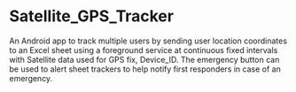 # Satellite_GPS_Tracker

An Android app to track multiple users by sending user location coordinates to an Excel sheet using a foreground service at continuous 
fixed intervals with Satellite data used for GPS fix, Device_ID. The emergency button can be used to alert sheet trackers to help notify first responders in case of an emergency.
